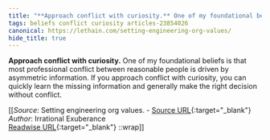 ```yaml
---
title: "**Approach conflict with curiosity.** One of my foundational beliefs is ..."
tags: beliefs conflict curiosity articles-23854026
canonical: https://lethain.com/setting-engineering-org-values/
hide_title: true
---
```


**Approach conflict with curiosity.** One of my foundational beliefs is that most professional conflict between reasonable people is driven by asymmetric information. If you approach conflict with curiosity, you can quickly learn the missing information and generally make the right decision without conflict.


[[_Source_: Setting engineering org values. - [Source URL](https://lethain.com/setting-engineering-org-values/){:target="_blank"}<br>
_Author_: Irrational Exuberance<br>
[Readwise URL](https://readwise.io/open/466426168){:target="_blank"}
::wrap]]